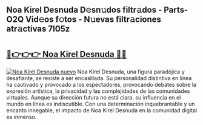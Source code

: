 ## Noa Kirel Desnuda D𝚎sn𝚞dos filtr𝚊dos - Parts-O2Q Vid𝚎os f𝚘tos - N𝚞evas filtr𝚊ciones atr𝚊ctivas 7I05z

# <h2><a href="http://mb8051.tromn.icu/?c=Noa+Kirel+Desnuda">🔗👉👉👉 Noa Kirel Desnuda 🔗🔗</a></h2>

[![Noa Kirel Desnuda nuevo](https://i.imgur.com/pEAQMta.gif)](http://mb8051.tromn.icu/?c=Noa+Kirel+Desnuda)
Noa Kirel Desnuda, una figura paradójica y desafiante, se resiste a ser encasillada. Su personalidad distintiva en línea ha cautivado y provocado a los espectadores, provocando debates sobre la expresión artística, la privacidad y las complejidades de las comunidades virtuales. Aunque su dirección futura no está clara, su influencia en el mundo en línea es indiscutible. Con una determinación inquebrantable y un encanto innegable, el impacto de Noa Kirel Desnuda en la comunidad digital es inmenso.
